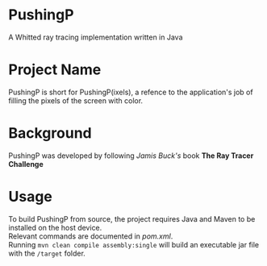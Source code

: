 # PushingP
A Whitted ray tracing implementation written in Java

# Project Name

PushingP is short for PushingP(ixels), a refence to the application's job of filling the pixels of the screen with color.

# Background

PushingP was developed by following _Jamis Buck's_ book **The Ray Tracer Challenge**

# Usage

To build PushingP from source, the project requires Java and Maven to be installed on the host device.
<br>Relevant commands are documented in _pom.xml_.
<br>Running `mvn clean compile assembly:single` will build an executable jar file with the `/target` folder.

